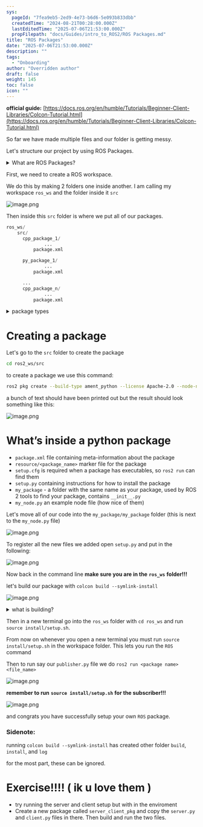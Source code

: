 ```yaml
---
sys:
  pageId: "7fea9eb5-2ed9-4e73-b6d6-5e093b833dbb"
  createdTime: "2024-08-21T00:28:00.000Z"
  lastEditedTime: "2025-07-06T21:53:00.000Z"
  propFilepath: "docs/Guides/intro_to_ROS2/ROS Packages.md"
title: "ROS Packages"
date: "2025-07-06T21:53:00.000Z"
description: ""
tags:
  - "Onboarding"
author: "Overridden author"
draft: false
weight: 145
toc: false
icon: ""
---
```


**official guide:** [https://docs.ros.org/en/humble/Tutorials/Beginner-Client-Libraries/Colcon-Tutorial.html](https://docs.ros.org/en/humble/Tutorials/Beginner-Client-Libraries/Colcon-Tutorial.html)

So far we have made multiple files and our folder is getting messy.

Let's structure our project by using ROS Packages.

<details>
      <summary>What are ROS Packages?</summary>
      ROS Packages are, as the name implies, packages of code that are highly sharable between ROS developers.
  </details>

First, we need to create a ROS workspace.

We do this by making 2 folders one inside another. I am calling my workspace `ros_ws` and the folder inside it `src`

![image.png](https://prod-files-secure.s3.us-west-2.amazonaws.com/d518164a-d88e-44d1-a4ee-3adb3bd8bce0/70706947-fd18-4537-a67b-e12946812d31/image.png?X-Amz-Algorithm=AWS4-HMAC-SHA256&X-Amz-Content-Sha256=UNSIGNED-PAYLOAD&X-Amz-Credential=ASIAZI2LB4663BGQJV4J%2F20250707%2Fus-west-2%2Fs3%2Faws4_request&X-Amz-Date=20250707T024740Z&X-Amz-Expires=3600&X-Amz-Security-Token=IQoJb3JpZ2luX2VjEF8aCXVzLXdlc3QtMiJHMEUCIGD3zDMdMItfdavtPF8V8H3T%2BJHrMVCYEie1rBxDS5HjAiEA9xskbcxX0OIuTyubS8thVTf44nJmiECqNWgzpTBRBYUq%2FwMIaBAAGgw2Mzc0MjMxODM4MDUiDANWxg0xTaY9e4o64SrcA0pDN3TXHfZdmse01rW9%2FkgRwo5hYSUfbfwaTS3g4aBuocapPqTvLPpr9mXRX5CL9QYy2%2BuS12%2FjbaoxFO2CgVAMCrLDBFf5aYNBkniw8Toxe0VKOcZxRBRv0QdTzKP7Lg27jAhOwBCjHbjS1HijLV0G9XuZ9AjH2C69c%2BkVGoqHjqA1WNDheqiYZXXvkAUY3rohW3zpb2EmfPedrxvS%2Bz%2B2RgFt0%2Bx1T4z6E9ZO1SjJZ%2BNigg6ygX3ueNc7%2FN8iep9EnghFTH2j1FmZORwjLeQgKhkHEYYBta21Ps7vsh3GWCNeels4rHBqTq2s7m3JbB55E6oT9nj%2FIKRUT5%2B6cot3tXlEiKUjSRmrSEFRs0XoNRih5En6rqC3%2BQImiRTiPO0Swb06aVTKVepzH%2BFCzUFrc5M4V4SIdkKp1TT6Lih9a%2B1jMSPuHqElaFaDzqwo5Z4jAy5JjhEPgkmlD84L1%2BpNFcJ5qX7gNctLkeEAFR1ej49ZBYm1cO%2BZFk2uB00T4rdR1gMiKY2lcMDNxJPtT031X6ooZjzEAMbnjGN%2BUr1X8E5zjS5Q6qXhlHADGtZGoiIjV4MAhIPBO18WLERNZD21d4f0TgI2vXa1VrdQbrdC%2BC8DD3XkqV81cFYBMIuHrMMGOqUBTrPLBkmLC7gOxJKLuqFdgyRRNq2hEKgDUBIqb1v7rxhy%2F5KVYx8Kt8TMVuD24W%2FEad1BMjKF8Tfh8%2BXnqAMF4guBID0G3Auzgu3djXlFnriMQkLiqHn9WDMaCvMywYtVfdtOWU77v%2FgRuG4OT8e57HiFGgGAtICv%2FK82l5kWpALS06YvlsRciVHwDP4S5m3jDDyZGuvFBr1Uw%2Bmmp5vRz37xKfYN&X-Amz-Signature=febf7e206601d214abc790c3e6f396908448f6716a5cbee547e0ef520f44bf10&X-Amz-SignedHeaders=host&x-amz-checksum-mode=ENABLED&x-id=GetObject)

Then inside this `src` folder is where we put all of our packages.

```python
ros_ws/
    src/
      cpp_package_1/
		      ...
          package.xml

      py_package_1/
		      ...
          package.xml

      ...
      cpp_package_n/
		      ...
          package.xml

```

<details>

<summary>package types</summary>

packages can be either `C++` or python.

the intern file structure is different for each but for this guide we will stick to creating python packages

</details>

# Creating a package

Let's go to the `src` folder to create the package

```bash
cd ros2_ws/src
```

to create a package we use this command:

```bash
ros2 pkg create --build-type ament_python --license Apache-2.0 --node-name my_node my_package
```

a bunch of text should have been printed out but the result should look something like this:

![image.png](https://prod-files-secure.s3.us-west-2.amazonaws.com/d518164a-d88e-44d1-a4ee-3adb3bd8bce0/e6cf1e3f-8512-4a3e-b131-079f800bf3e8/image.png?X-Amz-Algorithm=AWS4-HMAC-SHA256&X-Amz-Content-Sha256=UNSIGNED-PAYLOAD&X-Amz-Credential=ASIAZI2LB4663BGQJV4J%2F20250707%2Fus-west-2%2Fs3%2Faws4_request&X-Amz-Date=20250707T024740Z&X-Amz-Expires=3600&X-Amz-Security-Token=IQoJb3JpZ2luX2VjEF8aCXVzLXdlc3QtMiJHMEUCIGD3zDMdMItfdavtPF8V8H3T%2BJHrMVCYEie1rBxDS5HjAiEA9xskbcxX0OIuTyubS8thVTf44nJmiECqNWgzpTBRBYUq%2FwMIaBAAGgw2Mzc0MjMxODM4MDUiDANWxg0xTaY9e4o64SrcA0pDN3TXHfZdmse01rW9%2FkgRwo5hYSUfbfwaTS3g4aBuocapPqTvLPpr9mXRX5CL9QYy2%2BuS12%2FjbaoxFO2CgVAMCrLDBFf5aYNBkniw8Toxe0VKOcZxRBRv0QdTzKP7Lg27jAhOwBCjHbjS1HijLV0G9XuZ9AjH2C69c%2BkVGoqHjqA1WNDheqiYZXXvkAUY3rohW3zpb2EmfPedrxvS%2Bz%2B2RgFt0%2Bx1T4z6E9ZO1SjJZ%2BNigg6ygX3ueNc7%2FN8iep9EnghFTH2j1FmZORwjLeQgKhkHEYYBta21Ps7vsh3GWCNeels4rHBqTq2s7m3JbB55E6oT9nj%2FIKRUT5%2B6cot3tXlEiKUjSRmrSEFRs0XoNRih5En6rqC3%2BQImiRTiPO0Swb06aVTKVepzH%2BFCzUFrc5M4V4SIdkKp1TT6Lih9a%2B1jMSPuHqElaFaDzqwo5Z4jAy5JjhEPgkmlD84L1%2BpNFcJ5qX7gNctLkeEAFR1ej49ZBYm1cO%2BZFk2uB00T4rdR1gMiKY2lcMDNxJPtT031X6ooZjzEAMbnjGN%2BUr1X8E5zjS5Q6qXhlHADGtZGoiIjV4MAhIPBO18WLERNZD21d4f0TgI2vXa1VrdQbrdC%2BC8DD3XkqV81cFYBMIuHrMMGOqUBTrPLBkmLC7gOxJKLuqFdgyRRNq2hEKgDUBIqb1v7rxhy%2F5KVYx8Kt8TMVuD24W%2FEad1BMjKF8Tfh8%2BXnqAMF4guBID0G3Auzgu3djXlFnriMQkLiqHn9WDMaCvMywYtVfdtOWU77v%2FgRuG4OT8e57HiFGgGAtICv%2FK82l5kWpALS06YvlsRciVHwDP4S5m3jDDyZGuvFBr1Uw%2Bmmp5vRz37xKfYN&X-Amz-Signature=d970221ed3d8ca3e4536e5243ebab0e2b4f39574b26e0efcb28c69dbfb6674e5&X-Amz-SignedHeaders=host&x-amz-checksum-mode=ENABLED&x-id=GetObject)

# What’s inside a python package

- `package.xml` file containing meta-information about the package
- `resource/<package_name>` marker file for the package
- `setup.cfg` is required when a package has executables, so `ros2 run` can find them
- `setup.py` containing instructions for how to install the package
- `my_package` - a folder with the same name as your package, used by ROS 2 tools to find your package, contains `__init__.py`
- `my_node.py` an example node file (how nice of them)

Let's move all of our code into the `my_package/my_package` folder (this is next to the `my_node.py` file)

![image.png](https://prod-files-secure.s3.us-west-2.amazonaws.com/d518164a-d88e-44d1-a4ee-3adb3bd8bce0/9ce58f11-0da9-4d3e-b86d-506a9685d378/image.png?X-Amz-Algorithm=AWS4-HMAC-SHA256&X-Amz-Content-Sha256=UNSIGNED-PAYLOAD&X-Amz-Credential=ASIAZI2LB4663BGQJV4J%2F20250707%2Fus-west-2%2Fs3%2Faws4_request&X-Amz-Date=20250707T024741Z&X-Amz-Expires=3600&X-Amz-Security-Token=IQoJb3JpZ2luX2VjEF8aCXVzLXdlc3QtMiJHMEUCIGD3zDMdMItfdavtPF8V8H3T%2BJHrMVCYEie1rBxDS5HjAiEA9xskbcxX0OIuTyubS8thVTf44nJmiECqNWgzpTBRBYUq%2FwMIaBAAGgw2Mzc0MjMxODM4MDUiDANWxg0xTaY9e4o64SrcA0pDN3TXHfZdmse01rW9%2FkgRwo5hYSUfbfwaTS3g4aBuocapPqTvLPpr9mXRX5CL9QYy2%2BuS12%2FjbaoxFO2CgVAMCrLDBFf5aYNBkniw8Toxe0VKOcZxRBRv0QdTzKP7Lg27jAhOwBCjHbjS1HijLV0G9XuZ9AjH2C69c%2BkVGoqHjqA1WNDheqiYZXXvkAUY3rohW3zpb2EmfPedrxvS%2Bz%2B2RgFt0%2Bx1T4z6E9ZO1SjJZ%2BNigg6ygX3ueNc7%2FN8iep9EnghFTH2j1FmZORwjLeQgKhkHEYYBta21Ps7vsh3GWCNeels4rHBqTq2s7m3JbB55E6oT9nj%2FIKRUT5%2B6cot3tXlEiKUjSRmrSEFRs0XoNRih5En6rqC3%2BQImiRTiPO0Swb06aVTKVepzH%2BFCzUFrc5M4V4SIdkKp1TT6Lih9a%2B1jMSPuHqElaFaDzqwo5Z4jAy5JjhEPgkmlD84L1%2BpNFcJ5qX7gNctLkeEAFR1ej49ZBYm1cO%2BZFk2uB00T4rdR1gMiKY2lcMDNxJPtT031X6ooZjzEAMbnjGN%2BUr1X8E5zjS5Q6qXhlHADGtZGoiIjV4MAhIPBO18WLERNZD21d4f0TgI2vXa1VrdQbrdC%2BC8DD3XkqV81cFYBMIuHrMMGOqUBTrPLBkmLC7gOxJKLuqFdgyRRNq2hEKgDUBIqb1v7rxhy%2F5KVYx8Kt8TMVuD24W%2FEad1BMjKF8Tfh8%2BXnqAMF4guBID0G3Auzgu3djXlFnriMQkLiqHn9WDMaCvMywYtVfdtOWU77v%2FgRuG4OT8e57HiFGgGAtICv%2FK82l5kWpALS06YvlsRciVHwDP4S5m3jDDyZGuvFBr1Uw%2Bmmp5vRz37xKfYN&X-Amz-Signature=24c3fe4b978178bc8289aeecb13d51c27a81b3a7a147cb90f32a668e2f77cc94&X-Amz-SignedHeaders=host&x-amz-checksum-mode=ENABLED&x-id=GetObject)

To register all the new files we added open `setup.py` and put in the following:

![image.png](https://prod-files-secure.s3.us-west-2.amazonaws.com/d518164a-d88e-44d1-a4ee-3adb3bd8bce0/1cd7c262-4cae-4496-9d75-c178537d24a2/image.png?X-Amz-Algorithm=AWS4-HMAC-SHA256&X-Amz-Content-Sha256=UNSIGNED-PAYLOAD&X-Amz-Credential=ASIAZI2LB4663BGQJV4J%2F20250707%2Fus-west-2%2Fs3%2Faws4_request&X-Amz-Date=20250707T024741Z&X-Amz-Expires=3600&X-Amz-Security-Token=IQoJb3JpZ2luX2VjEF8aCXVzLXdlc3QtMiJHMEUCIGD3zDMdMItfdavtPF8V8H3T%2BJHrMVCYEie1rBxDS5HjAiEA9xskbcxX0OIuTyubS8thVTf44nJmiECqNWgzpTBRBYUq%2FwMIaBAAGgw2Mzc0MjMxODM4MDUiDANWxg0xTaY9e4o64SrcA0pDN3TXHfZdmse01rW9%2FkgRwo5hYSUfbfwaTS3g4aBuocapPqTvLPpr9mXRX5CL9QYy2%2BuS12%2FjbaoxFO2CgVAMCrLDBFf5aYNBkniw8Toxe0VKOcZxRBRv0QdTzKP7Lg27jAhOwBCjHbjS1HijLV0G9XuZ9AjH2C69c%2BkVGoqHjqA1WNDheqiYZXXvkAUY3rohW3zpb2EmfPedrxvS%2Bz%2B2RgFt0%2Bx1T4z6E9ZO1SjJZ%2BNigg6ygX3ueNc7%2FN8iep9EnghFTH2j1FmZORwjLeQgKhkHEYYBta21Ps7vsh3GWCNeels4rHBqTq2s7m3JbB55E6oT9nj%2FIKRUT5%2B6cot3tXlEiKUjSRmrSEFRs0XoNRih5En6rqC3%2BQImiRTiPO0Swb06aVTKVepzH%2BFCzUFrc5M4V4SIdkKp1TT6Lih9a%2B1jMSPuHqElaFaDzqwo5Z4jAy5JjhEPgkmlD84L1%2BpNFcJ5qX7gNctLkeEAFR1ej49ZBYm1cO%2BZFk2uB00T4rdR1gMiKY2lcMDNxJPtT031X6ooZjzEAMbnjGN%2BUr1X8E5zjS5Q6qXhlHADGtZGoiIjV4MAhIPBO18WLERNZD21d4f0TgI2vXa1VrdQbrdC%2BC8DD3XkqV81cFYBMIuHrMMGOqUBTrPLBkmLC7gOxJKLuqFdgyRRNq2hEKgDUBIqb1v7rxhy%2F5KVYx8Kt8TMVuD24W%2FEad1BMjKF8Tfh8%2BXnqAMF4guBID0G3Auzgu3djXlFnriMQkLiqHn9WDMaCvMywYtVfdtOWU77v%2FgRuG4OT8e57HiFGgGAtICv%2FK82l5kWpALS06YvlsRciVHwDP4S5m3jDDyZGuvFBr1Uw%2Bmmp5vRz37xKfYN&X-Amz-Signature=f528f1341ec9bc6b0b685f66cdee033ae3e653bcbe804f1b9739d915aa37a65a&X-Amz-SignedHeaders=host&x-amz-checksum-mode=ENABLED&x-id=GetObject)

Now back in the command line **make sure you are in the** **`ros_ws`** **folder!!!**

let's build our package with `colcon build --symlink-install`

![image.png](https://prod-files-secure.s3.us-west-2.amazonaws.com/d518164a-d88e-44d1-a4ee-3adb3bd8bce0/2f2a0d27-b173-48fd-b189-5f5c0ce65619/image.png?X-Amz-Algorithm=AWS4-HMAC-SHA256&X-Amz-Content-Sha256=UNSIGNED-PAYLOAD&X-Amz-Credential=ASIAZI2LB4663BGQJV4J%2F20250707%2Fus-west-2%2Fs3%2Faws4_request&X-Amz-Date=20250707T024741Z&X-Amz-Expires=3600&X-Amz-Security-Token=IQoJb3JpZ2luX2VjEF8aCXVzLXdlc3QtMiJHMEUCIGD3zDMdMItfdavtPF8V8H3T%2BJHrMVCYEie1rBxDS5HjAiEA9xskbcxX0OIuTyubS8thVTf44nJmiECqNWgzpTBRBYUq%2FwMIaBAAGgw2Mzc0MjMxODM4MDUiDANWxg0xTaY9e4o64SrcA0pDN3TXHfZdmse01rW9%2FkgRwo5hYSUfbfwaTS3g4aBuocapPqTvLPpr9mXRX5CL9QYy2%2BuS12%2FjbaoxFO2CgVAMCrLDBFf5aYNBkniw8Toxe0VKOcZxRBRv0QdTzKP7Lg27jAhOwBCjHbjS1HijLV0G9XuZ9AjH2C69c%2BkVGoqHjqA1WNDheqiYZXXvkAUY3rohW3zpb2EmfPedrxvS%2Bz%2B2RgFt0%2Bx1T4z6E9ZO1SjJZ%2BNigg6ygX3ueNc7%2FN8iep9EnghFTH2j1FmZORwjLeQgKhkHEYYBta21Ps7vsh3GWCNeels4rHBqTq2s7m3JbB55E6oT9nj%2FIKRUT5%2B6cot3tXlEiKUjSRmrSEFRs0XoNRih5En6rqC3%2BQImiRTiPO0Swb06aVTKVepzH%2BFCzUFrc5M4V4SIdkKp1TT6Lih9a%2B1jMSPuHqElaFaDzqwo5Z4jAy5JjhEPgkmlD84L1%2BpNFcJ5qX7gNctLkeEAFR1ej49ZBYm1cO%2BZFk2uB00T4rdR1gMiKY2lcMDNxJPtT031X6ooZjzEAMbnjGN%2BUr1X8E5zjS5Q6qXhlHADGtZGoiIjV4MAhIPBO18WLERNZD21d4f0TgI2vXa1VrdQbrdC%2BC8DD3XkqV81cFYBMIuHrMMGOqUBTrPLBkmLC7gOxJKLuqFdgyRRNq2hEKgDUBIqb1v7rxhy%2F5KVYx8Kt8TMVuD24W%2FEad1BMjKF8Tfh8%2BXnqAMF4guBID0G3Auzgu3djXlFnriMQkLiqHn9WDMaCvMywYtVfdtOWU77v%2FgRuG4OT8e57HiFGgGAtICv%2FK82l5kWpALS06YvlsRciVHwDP4S5m3jDDyZGuvFBr1Uw%2Bmmp5vRz37xKfYN&X-Amz-Signature=8879b166eaf65a74c37ff359a3876462892b282bc611602b23890fce2d33dada&X-Amz-SignedHeaders=host&x-amz-checksum-mode=ENABLED&x-id=GetObject)

<details>

<summary>what is building?</summary>

if you are a CS major at Rose-Hulman you will learn the answer to this in CSSE132

but TLDR; is it combines all the code files into one program that can be run easily 

</details>

Then in a new terminal go into the `ros_ws` folder with `cd ros_ws` and run `source install/setup.sh`. 

From now on whenever you open a new terminal you must run `source install/setup.sh` in the workspace folder. This lets you run the `ROS` command

Then to run say our `publisher.py` file we do `ros2 run <package name> <file_name>`

![image.png](https://prod-files-secure.s3.us-west-2.amazonaws.com/d518164a-d88e-44d1-a4ee-3adb3bd8bce0/4f4b1219-3a44-4632-aa0a-ce3471699f59/image.png?X-Amz-Algorithm=AWS4-HMAC-SHA256&X-Amz-Content-Sha256=UNSIGNED-PAYLOAD&X-Amz-Credential=ASIAZI2LB4663BGQJV4J%2F20250707%2Fus-west-2%2Fs3%2Faws4_request&X-Amz-Date=20250707T024741Z&X-Amz-Expires=3600&X-Amz-Security-Token=IQoJb3JpZ2luX2VjEF8aCXVzLXdlc3QtMiJHMEUCIGD3zDMdMItfdavtPF8V8H3T%2BJHrMVCYEie1rBxDS5HjAiEA9xskbcxX0OIuTyubS8thVTf44nJmiECqNWgzpTBRBYUq%2FwMIaBAAGgw2Mzc0MjMxODM4MDUiDANWxg0xTaY9e4o64SrcA0pDN3TXHfZdmse01rW9%2FkgRwo5hYSUfbfwaTS3g4aBuocapPqTvLPpr9mXRX5CL9QYy2%2BuS12%2FjbaoxFO2CgVAMCrLDBFf5aYNBkniw8Toxe0VKOcZxRBRv0QdTzKP7Lg27jAhOwBCjHbjS1HijLV0G9XuZ9AjH2C69c%2BkVGoqHjqA1WNDheqiYZXXvkAUY3rohW3zpb2EmfPedrxvS%2Bz%2B2RgFt0%2Bx1T4z6E9ZO1SjJZ%2BNigg6ygX3ueNc7%2FN8iep9EnghFTH2j1FmZORwjLeQgKhkHEYYBta21Ps7vsh3GWCNeels4rHBqTq2s7m3JbB55E6oT9nj%2FIKRUT5%2B6cot3tXlEiKUjSRmrSEFRs0XoNRih5En6rqC3%2BQImiRTiPO0Swb06aVTKVepzH%2BFCzUFrc5M4V4SIdkKp1TT6Lih9a%2B1jMSPuHqElaFaDzqwo5Z4jAy5JjhEPgkmlD84L1%2BpNFcJ5qX7gNctLkeEAFR1ej49ZBYm1cO%2BZFk2uB00T4rdR1gMiKY2lcMDNxJPtT031X6ooZjzEAMbnjGN%2BUr1X8E5zjS5Q6qXhlHADGtZGoiIjV4MAhIPBO18WLERNZD21d4f0TgI2vXa1VrdQbrdC%2BC8DD3XkqV81cFYBMIuHrMMGOqUBTrPLBkmLC7gOxJKLuqFdgyRRNq2hEKgDUBIqb1v7rxhy%2F5KVYx8Kt8TMVuD24W%2FEad1BMjKF8Tfh8%2BXnqAMF4guBID0G3Auzgu3djXlFnriMQkLiqHn9WDMaCvMywYtVfdtOWU77v%2FgRuG4OT8e57HiFGgGAtICv%2FK82l5kWpALS06YvlsRciVHwDP4S5m3jDDyZGuvFBr1Uw%2Bmmp5vRz37xKfYN&X-Amz-Signature=44c956fcb9f14e9aca3da5e4b15ecce275fff056acd762fd41064fba2a7b4a8a&X-Amz-SignedHeaders=host&x-amz-checksum-mode=ENABLED&x-id=GetObject)

**remember to run** **`source install/setup.sh`** **for the subscriber!!!**

![image.png](https://prod-files-secure.s3.us-west-2.amazonaws.com/d518164a-d88e-44d1-a4ee-3adb3bd8bce0/02121119-dad4-49ec-8356-c956108b4243/image.png?X-Amz-Algorithm=AWS4-HMAC-SHA256&X-Amz-Content-Sha256=UNSIGNED-PAYLOAD&X-Amz-Credential=ASIAZI2LB4663BGQJV4J%2F20250707%2Fus-west-2%2Fs3%2Faws4_request&X-Amz-Date=20250707T024741Z&X-Amz-Expires=3600&X-Amz-Security-Token=IQoJb3JpZ2luX2VjEF8aCXVzLXdlc3QtMiJHMEUCIGD3zDMdMItfdavtPF8V8H3T%2BJHrMVCYEie1rBxDS5HjAiEA9xskbcxX0OIuTyubS8thVTf44nJmiECqNWgzpTBRBYUq%2FwMIaBAAGgw2Mzc0MjMxODM4MDUiDANWxg0xTaY9e4o64SrcA0pDN3TXHfZdmse01rW9%2FkgRwo5hYSUfbfwaTS3g4aBuocapPqTvLPpr9mXRX5CL9QYy2%2BuS12%2FjbaoxFO2CgVAMCrLDBFf5aYNBkniw8Toxe0VKOcZxRBRv0QdTzKP7Lg27jAhOwBCjHbjS1HijLV0G9XuZ9AjH2C69c%2BkVGoqHjqA1WNDheqiYZXXvkAUY3rohW3zpb2EmfPedrxvS%2Bz%2B2RgFt0%2Bx1T4z6E9ZO1SjJZ%2BNigg6ygX3ueNc7%2FN8iep9EnghFTH2j1FmZORwjLeQgKhkHEYYBta21Ps7vsh3GWCNeels4rHBqTq2s7m3JbB55E6oT9nj%2FIKRUT5%2B6cot3tXlEiKUjSRmrSEFRs0XoNRih5En6rqC3%2BQImiRTiPO0Swb06aVTKVepzH%2BFCzUFrc5M4V4SIdkKp1TT6Lih9a%2B1jMSPuHqElaFaDzqwo5Z4jAy5JjhEPgkmlD84L1%2BpNFcJ5qX7gNctLkeEAFR1ej49ZBYm1cO%2BZFk2uB00T4rdR1gMiKY2lcMDNxJPtT031X6ooZjzEAMbnjGN%2BUr1X8E5zjS5Q6qXhlHADGtZGoiIjV4MAhIPBO18WLERNZD21d4f0TgI2vXa1VrdQbrdC%2BC8DD3XkqV81cFYBMIuHrMMGOqUBTrPLBkmLC7gOxJKLuqFdgyRRNq2hEKgDUBIqb1v7rxhy%2F5KVYx8Kt8TMVuD24W%2FEad1BMjKF8Tfh8%2BXnqAMF4guBID0G3Auzgu3djXlFnriMQkLiqHn9WDMaCvMywYtVfdtOWU77v%2FgRuG4OT8e57HiFGgGAtICv%2FK82l5kWpALS06YvlsRciVHwDP4S5m3jDDyZGuvFBr1Uw%2Bmmp5vRz37xKfYN&X-Amz-Signature=89f4229023f660aacdc85249a6a0c437ef18db33e4b9578254aec6492c106adb&X-Amz-SignedHeaders=host&x-amz-checksum-mode=ENABLED&x-id=GetObject)

and congrats you have successfully setup your own `ROS` package.

### Sidenote:

running `colcon build --symlink-install` has created other folder `build`, `install`, and `log`

for the most part, these can be ignored.

# Exercise!!!! ( ik u love them )

- try running the server and client setup but with in the enviroment
- Create a new package called `server_client_pkg` and copy the `server.py` and `client.py` files in there. Then build and run the two files.

